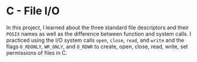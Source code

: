 # C - File I/O

In this project, I learned about the three standard file descriptors and their
`POSIX` names as well as the difference between function and system calls. I
practiced using the I/O system calls `open`, `close`, `read`, and `write`
and the flags `O_RDONLY`, `WR_ONLY`, and `O_RDWR` to create, open, close,
read, write, set permissions of files in C.
